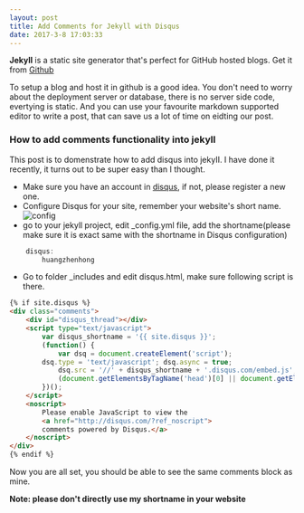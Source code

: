 ```yaml
---
layout: post
title: Add Comments for Jekyll with Disqus
date: 2017-3-8 17:03:33
---
```


**Jekyll** is a static site generator that's perfect for GitHub hosted blogs. Get it from [Github](https://github.com/barryclark/jekyll-now)

To setup a blog and host it in github is a good idea. You don't need to worry about the deployment server or database, there is no server side code, evertying is static. And you can use your favourite markdown supported editor to write a post, that can save us a lot of time on eidting our post. 

### How to add comments functionality into jekyll

This post is to domenstrate how to add disqus into jekyII. I have done it recently, it turns out to be super easy than I thought.

- Make sure you have an account in [disqus](https://disqus.com/), if not, please register a new one. 
- Configure Disqus for your site, remember your website's short name.
![config](https://huangzhenhong.github.io/images/config-disqus.png)
- go to your jekyll project, edit _config.yml file, add the shortname(please make sure it is exact same with the shortname in Disqus configuration)

```JavaScript
    disqus: 
        huangzhenhong
```

- Go to folder _includes and edit disqus.html, make sure following script is there.

```HTML
{% if site.disqus %}
<div class="comments">
	<div id="disqus_thread"></div>
	<script type="text/javascript">
	    var disqus_shortname = '{{ site.disqus }}';
	    (function() {
	        var dsq = document.createElement('script'); 
		dsq.type = 'text/javascript'; dsq.async = true;
	        dsq.src = '//' + disqus_shortname + '.disqus.com/embed.js';
	        (document.getElementsByTagName('head')[0] || document.getElementsByTagName('body')[0]).appendChild(dsq);
	    })();
	</script>
	<noscript>
		Please enable JavaScript to view the 
		<a href="http://disqus.com/?ref_noscript">
		comments powered by Disqus.</a>
	</noscript>
</div>
{% endif %}
```

Now you are all set, you should be able to see the same comments block as mine. 

**Note: please don't directly use my shortname in your website**
